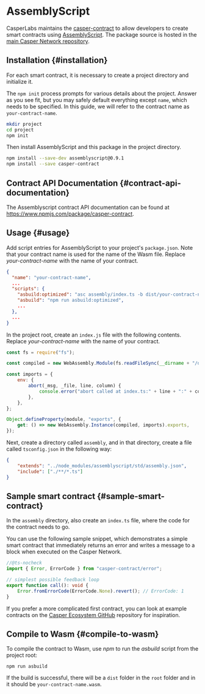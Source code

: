 # AssemblyScript

CasperLabs maintains the [casper-contract](https://www.npmjs.com/package/casper-contract) to allow developers to create smart contracts using [AssemblyScript](https://www.npmjs.com/package/assemblyscript). The package source is hosted in the [main Casper Network repository](https://github.com/casper-network/casper-node/tree/master/smart_contracts/contract_as/assembly).

## Installation {#installation}

For each smart contract, it is necessary to create a project directory and initialize it.

The `npm init` process prompts for various details about the project. Answer as you see fit, but you may safely default everything except `name`, which needs to be specified. In this guide, we will refer to the contract name as `your-contract-name`.

```sh
mkdir project
cd project
npm init
```

Then install AssemblyScript and this package in the project directory.

```sh
npm install --save-dev assemblyscript@0.9.1
npm install --save casper-contract
```

## Contract API Documentation {#contract-api-documentation}

The Assemblyscript contract API documentation can be found at <https://www.npmjs.com/package/casper-contract>.

## Usage {#usage}

Add script entries for AssemblyScript to your project's `package.json`. Note that your contract name is used for the name of the Wasm file. Replace _your-contract-name_ with the name of your contract.

```json
{
  "name": "your-contract-name",
  ...
  "scripts": {
    "asbuild:optimized": "asc assembly/index.ts -b dist/your-contract-name.wasm --validate --optimize --use abort=",
    "asbuild": "npm run asbuild:optimized",
    ...
  },
  ...
}
```

In the project root, create an `index.js` file with the following contents. Replace _your-contract-name_ with the name of your contract.

```js
const fs = require("fs");

const compiled = new WebAssembly.Module(fs.readFileSync(__dirname + "/dist/your-contract-name.wasm"));

const imports = {
    env: {
        abort(_msg, _file, line, column) {
            console.error("abort called at index.ts:" + line + ":" + column);
        },
    },
};

Object.defineProperty(module, "exports", {
    get: () => new WebAssembly.Instance(compiled, imports).exports,
});
```

Next, create a directory called `assembly`, and in that directory, create a file called `tsconfig.json` in the following way:

```json
{
    "extends": "../node_modules/assemblyscript/std/assembly.json",
    "include": ["./**/*.ts"]
}
```

## Sample smart contract {#sample-smart-contract}

In the `assembly` directory, also create an `index.ts` file, where the code for the contract needs to go.

You can use the following sample snippet, which demonstrates a simple smart contract that immediately returns an error and writes a message to a block when executed on the Casper Network.

```typescript
//@ts-nocheck
import { Error, ErrorCode } from "casper-contract/error";

// simplest possible feedback loop
export function call(): void {
    Error.fromErrorCode(ErrorCode.None).revert(); // ErrorCode: 1
}
```

If you prefer a more complicated first contract, you can look at example contracts on the [Casper Ecosystem GitHub](https://github.com/casper-ecosystem) repository for inspiration.

## Compile to Wasm {#compile-to-wasm}

To compile the contract to Wasm, use _npm_ to run the _asbuild_ script from the project root:

```
npm run asbuild
```

If the build is successful, there will be a `dist` folder in the `root` folder and in it should be `your-contract-name.wasm`.
